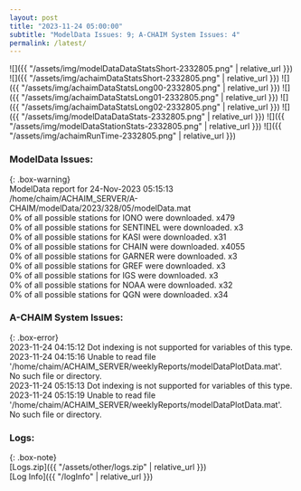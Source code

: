 ```yaml
---
layout: post
title: "2023-11-24 05:00:00"
subtitle: "ModelData Issues: 9; A-CHAIM System Issues: 4"
permalink: /latest/
---
```


![]({{ "/assets/img/modelDataDataStatsShort-2332805.png" | relative_url }})
![]({{ "/assets/img/achaimDataStatsShort-2332805.png" | relative_url }})
![]({{ "/assets/img/achaimDataStatsLong00-2332805.png" | relative_url }})
![]({{ "/assets/img/achaimDataStatsLong01-2332805.png" | relative_url }})
![]({{ "/assets/img/achaimDataStatsLong02-2332805.png" | relative_url }})
![]({{ "/assets/img/modelDataDataStats-2332805.png" | relative_url }})
![]({{ "/assets/img/modelDataStationStats-2332805.png" | relative_url }})
![]({{ "/assets/img/achaimRunTime-2332805.png" | relative_url }})


### ModelData Issues:  
  
{: .box-warning}  
 ModelData report for 24-Nov-2023 05:15:13   
 /home/chaim/ACHAIM_SERVER/A-CHAIM/modelData/2023/328/05/modelData.mat   
 0% of all possible stations for IONO were downloaded. x479   
 0% of all possible stations for SENTINEL were downloaded. x3   
 0% of all possible stations for KASI were downloaded. x31   
 0% of all possible stations for CHAIN were downloaded. x4055   
 0% of all possible stations for GARNER were downloaded. x3   
 0% of all possible stations for GREF were downloaded. x3   
 0% of all possible stations for IGS were downloaded. x3   
 0% of all possible stations for NOAA were downloaded. x32   
 0% of all possible stations for QGN were downloaded. x34   
  
### A-CHAIM System Issues:  
  
{: .box-error}  
2023-11-24 04:15:12 Dot indexing is not supported for variables of this type.  
2023-11-24 04:15:16 Unable to read file '/home/chaim/ACHAIM_SERVER/weeklyReports/modelDataPlotData.mat'. No such file or directory.  
2023-11-24 05:15:13 Dot indexing is not supported for variables of this type.  
2023-11-24 05:15:19 Unable to read file '/home/chaim/ACHAIM_SERVER/weeklyReports/modelDataPlotData.mat'. No such file or directory.  

### Logs:  
  
{: .box-note}  
[Logs.zip]({{ "/assets/other/logs.zip" | relative_url }})  
[Log Info]({{ "/logInfo" | relative_url }})  
